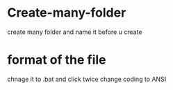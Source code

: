 # Create-many-folder
create many folder and name it before u create 
# format of the file
chnage it to .bat and click twice 
change coding to ANSI 
